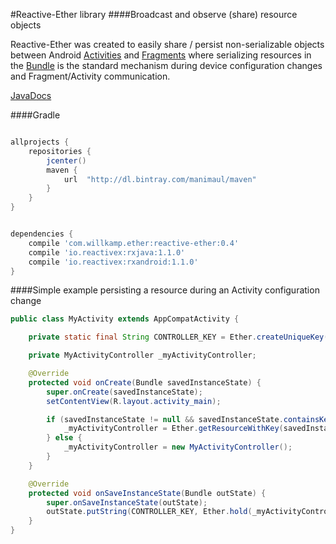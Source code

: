#Reactive-Ether library
####Broadcast and observe (share) resource objects

Reactive-Ether was created to easily share / persist non-serializable objects between Android
[Activities](http://developer.android.com/reference/android/app/Activity.html) and
[Fragments](http://developer.android.com/reference/android/app/Fragment.html) where serializing resources in the
[Bundle](http://developer.android.com/reference/android/os/Bundle.html) is the standard mechanism during device
configuration changes and Fragment/Activity communication.

[JavaDocs](http://manimaul.github.io/reactive-ether/docs/javadoc/com/willkamp/ether/Ether.html)

####Gradle

```gradle

allprojects {
    repositories {
        jcenter()
        maven {
            url  "http://dl.bintray.com/manimaul/maven"
        }
    }
}


dependencies {
    compile 'com.willkamp.ether:reactive-ether:0.4'
    compile 'io.reactivex:rxjava:1.1.0'
    compile 'io.reactivex:rxandroid:1.1.0'
}

```

####Simple example persisting a resource during an Activity configuration change

```java
public class MyActivity extends AppCompatActivity {

    private static final String CONTROLLER_KEY = Ether.createUniqueKey();

    private MyActivityController _myActivityController;

    @Override
    protected void onCreate(Bundle savedInstanceState) {
        super.onCreate(savedInstanceState);
        setContentView(R.layout.activity_main);

        if (savedInstanceState != null && savedInstanceState.containsKey(CONTROLLER_KEY)) {
            _myActivityController = Ether.getResourceWithKey(savedInstanceState.getString(CONTROLLER_KEY));
        } else {
            _myActivityController = new MyActivityController();
        }
    }

    @Override
    protected void onSaveInstanceState(Bundle outState) {
        super.onSaveInstanceState(outState);
        outState.putString(CONTROLLER_KEY, Ether.hold(_myActivityController));
    }
}
```
